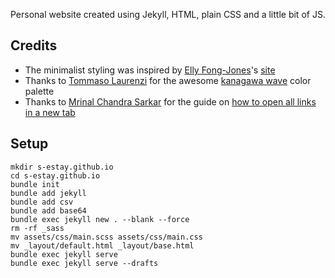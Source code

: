 Personal website created using Jekyll, HTML, plain CSS and a little bit of JS.

## Credits

- The minimalist styling was inspired by [Elly Fong-Jones](https://github.com/elly)'s [site](https://elly.town)
- Thanks to [Tommaso Laurenzi](https://github.com/rebelot) for the awesome [kanagawa wave](https://github.com/rebelot/kanagawa.nvim/) color palette
- Thanks to [Mrinal Chandra Sarkar](https://mrinalcs.github.io) for the guide on [how to open all links in a new tab](https://mrinalcs.github.io/open-external-links-in-new-tab) 

## Setup

```
mkdir s-estay.github.io
cd s-estay.github.io 
bundle init
bundle add jekyll
bundle add csv
bundle add base64
bundle exec jekyll new . --blank --force
rm -rf _sass
mv assets/css/main.scss assets/css/main.css
mv _layout/default.html _layout/base.html
bundle exec jekyll serve
bundle exec jekyll serve --drafts
```
